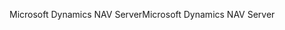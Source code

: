 <span data-ttu-id="e3bf4-101">Microsoft Dynamics NAV Server</span><span class="sxs-lookup"><span data-stu-id="e3bf4-101">Microsoft Dynamics NAV Server</span></span>